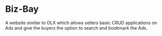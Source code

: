# Biz-Bay
A website similar to OLX which allows sellers basic CRUD applications on Ads and give the buyers the option to search and bookmark the Ads.
